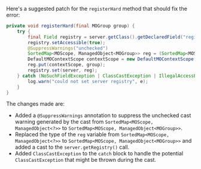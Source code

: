 Here's a suggested patch for the `registerHard` method that should fix the error:

```java
private void registerHard(final MOGroup group) {
    try {
        final Field registry = server.getClass().getDeclaredField("registry");
        registry.setAccessible(true);
        @SuppressWarnings("unchecked")
        SortedMap<MOScope, ManagedObject<MOGroup>> reg = (SortedMap<MOScope, ManagedObject<MOGroup>>) server.getRegistry();
        DefaultMOContextScope contextScope = new DefaultMOContextScope(new OctetString(""), group.getScope());
        reg.put(contextScope, group);
        registry.set(server, reg);
    } catch (NoSuchFieldException | ClassCastException | IllegalAccessException e) {
        log.warn("could not set server registry", e);
    }
}
```
The changes made are:

* Added a `@SuppressWarnings` annotation to suppress the unchecked cast warning generated by the cast from `SortedMap<MOScope, ManagedObject<?>>` to `SortedMap<MOScope, ManagedObject<MOGroup>>`.
* Replaced the type of the `reg` variable from `SortedMap<MOScope, ManagedObject<?>>` to `SortedMap<MOScope, ManagedObject<MOGroup>>` and added a cast to the `server.getRegistry()` call.
* Added `ClassCastException` to the `catch` block to handle the potential `ClassCastException` that might be thrown during the cast.